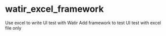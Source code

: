 # watir_excel_framework
Use excel to write UI test with Watir
Add framework to test UI test with excel file only
